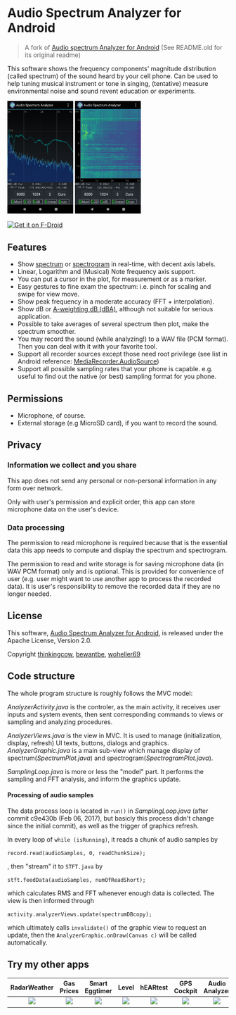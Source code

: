 Audio Spectrum Analyzer for Android
===================================

>  A fork of [Audio spectrum Analyzer for Android](https://code.google.com/p/audio-analyzer-for-android/) (See README.old for its original readme)

  This software shows the frequency components' magnitude distribution (called spectrum) of the sound heard by your cell phone. Can be used to help tuning musical instrument or tone in singing, (tentative) measure environmental noise and sound revent education or experiments.

  <img src="fastlane/metadata/android/en-US/images/phoneScreenshots/01.png" width="150"/> <img src="fastlane/metadata/android/en-US/images/phoneScreenshots/02.png" width="150"/> 

  <a href="https://f-droid.org/packages/org.woheller69.audio_analyzer_for_android"><img alt="Get it on F-Droid" src="https://fdroid.gitlab.io/artwork/badge/get-it-on.png" height="100"></a>


Features
--------

* Show [spectrum](http://en.wikipedia.org/wiki/Frequency_spectrum) or [spectrogram](http://en.wikipedia.org/wiki/Spectrogram) in real-time, with decent axis labels.
* Linear, Logarithm and (Musical) Note frequency axis support.
* You can put a cursor in the plot, for measurement or as a marker.
* Easy gestures to fine exam the spectrum: i.e. pinch for scaling and swipe for  view move.
* Show peak frequency in a moderate accuracy (FFT + interpolation).
* Show dB or [A-weighting dB (dBA)](http://en.wikipedia.org/wiki/A-weighting), although not suitable for serious application.
* Possible to take averages of several spectrum then plot, make the spectrum smoother.
* You may record the sound (while analyzing!) to a WAV file (PCM format). Then you can deal with it with your favorite tool.
* Support all recorder sources except those need root privilege (see list in Android reference: [MediaRecorder.AudioSource](http://developer.android.com/reference/android/media/MediaRecorder.AudioSource.html))
* Support all possible sampling rates that your phone is capable. e.g. useful to find out the native (or best) sampling format for you phone.


Permissions
-------------------------

* Microphone, of course.
* External storage (e.g MicroSD card), if you want to record the sound.

Privacy
-------------------------
### Information we collect and you share

This app does not send any personal or non-personal information in any form over network. 

Only with user's permission and explicit order, this app can store microphone data on the user's device.

### Data processing

The permission to read microphone is required because that is the essential data this app needs to compute and display the spectrum and spectrogram.

The permission to read and write storage is for saving microphone data (in WAV PCM format) only and is optional. 
This is provided for convenience of user (e.g. user might want to use another app to process the recorded data). It is user's responsibility to remove the recorded data if they are no longer needed.


License
--------

This software, [Audio Spectrum Analyzer for Android](https://github.com/woheller69/audio_analyzer_for_android), is released under the Apache License, Version 2.0.

Copyright [thinkingcow](https://github.com/thinkingcow), [bewantbe](https://github.com/bewantbe), [woheller69](https://github.com/woheller69)


Code structure
--------------

The whole program structure is roughly follows the MVC model: 

_AnalyzerActivity.java_ is the controler, as the main activity, it receives user inputs and system events, then sent corresponding commands to views or sampling and analyzing procedures.

_AnalyzerViews.java_ is the view in MVC. It is used to manage (initialization, display, refresh) UI texts, buttons, dialogs and graphics.
_AnalyzerGraphic.java_ is a main sub-view which manage display of spectrum(_SpectrumPlot.java_) and spectrogram(_SpectrogramPlot.java_).

_SamplingLoop.java_ is more or less the "model" part. It performs the sampling and FFT analysis, and inform the graphics update.


#### Processing of audio samples
The data process loop is located in `run()` in _SamplingLoop.java_ (after commit c9e430b (Feb 06, 2017), but basicly this process didn't change since the initial commit), as well as the trigger of graphics refresh.

In every loop of `while (isRunning)`, it reads a chunk of audio samples by

    record.read(audioSamples, 0, readChunkSize);

, then "stream" it to `STFT.java` by

    stft.feedData(audioSamples, numOfReadShort);

which calculates RMS and FFT whenever enough data is collected. The view is then informed through

    activity.analyzerViews.update(spectrumDBcopy);

which ultimately calls `invalidate()` of the graphic view to request an update, then the `AnalyzerGraphic.onDraw(Canvas c)` will be called automatically.

## Try my other apps

| RadarWeather | Gas Prices | Smart Eggtimer | Level | hEARtest | GPS Cockpit | Audio Analyzer |
|:---:|:---:|:---:|:---:|:---:|:---:|:---:|
| [<img src="https://github.com/woheller69/weather/blob/main/fastlane/metadata/android/en-US/images/icon.png" height="80">](https://f-droid.org/packages/org.woheller69.weather/)| [<img src="https://github.com/woheller69/spritpreise/blob/main/fastlane/metadata/android/en-US/images/icon.png" height="80">](https://f-droid.org/packages/org.woheller69.spritpreise/) | [<img src="https://github.com/woheller69/eggtimer/blob/main/fastlane/metadata/android/en-US/images/icon.png" height="80">](https://f-droid.org/packages/org.woheller69.eggtimer/) | [<img src="https://github.com/woheller69/Level/blob/master/fastlane/metadata/android/en-US/images/icon.png" height="80">](https://f-droid.org/packages/org.woheller69.level/) | [<img src="https://github.com/woheller69/audiometry/blob/new/fastlane/metadata/android/en-US/images/icon.png" height="80">](https://f-droid.org/packages/org.woheller69.audiometry/) | [<img src="https://github.com/woheller69/gpscockpit/blob/master/fastlane/metadata/android/en-US/images/icon.png" height="80">](https://f-droid.org/packages/org.woheller69.gpscockpit/) | [<img src="https://github.com/woheller69/audio-analyzer-for-android/blob/master/fastlane/metadata/android/en-US/images/icon.png" height="80">](https://f-droid.org/packages/org.woheller69.audio_analyzer_for_android/) |
